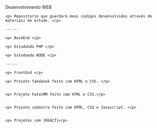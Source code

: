 <!DOCTYPE html>
<html lang="pt-br">
<head>
    <meta charset="UTF-8">
</head>

<body>
    <p> Desenvolvimento WEB </p>

    <p> Repositorio que guardará meus codigos desenvolvidos através de materiais de estudo. </p>
    
    ------
    
    <p> BackEnd </p> 

    <p> Estudando PHP </p>

    <p> Estudando NODE </p>

    ------

    <p> FrontEnd </p>

    <p> Projeto fakebook feito com HTML e CSS. </p>


    <p> Projeto FatecMM feito com HTML e CSS.</p>


    <p> Projeto cadastro feito com HTML, CSS e Javascript. </p>


    <p> Projetos com [REACT]</p>

</body>

</html>